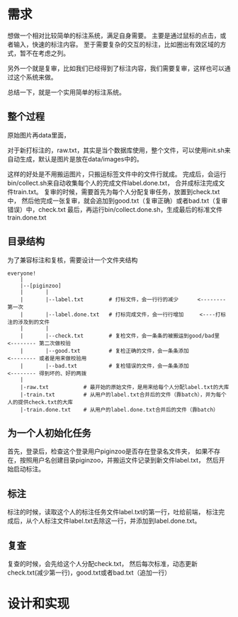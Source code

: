 # 需求

想做一个相对比较简单的标注系统，满足自身需要。
主要是通过鼠标的点击，或者输入，快速的标注内容。
至于需要复杂的交互的标注，比如圈出有效区域的方式，暂不在考虑之列。

另外一个就是复审，比如我们已经得到了标注内容，我们需要复审，这样也可以通过这个系统来做。

总结一下，就是一个实用简单的标注系统。

## 整个过程

原始图片再data里面，

对于新打标注的，raw.txt，其实是当个数据库使用，整个文件，可以使用init.sh来自动生成，默认是图片是放在data/images中的。

这样的好处是不用搬运图片，只搬运标签文件中的文件行就成。
完成后，会运行bin/collect.sh来自动收集每个人的完成文件label.done.txt，
合并成标注完成文件train.txt。
复审的时候，需要首先为每个人分配复审任务，放置到check.txt中，
然后他完成一张复审，就会追加到good.txt（复审正确）或者bad.txt（复审错误）中，check.txt
最后，再运行bin/collect.done.sh，生成最后的标准文件train.done.txt

## 目录结构
为了兼容标注和复核，需要设计一个文件夹结构
```
everyone!
    |
    |--[piginzoo]
    |       |
    |       |--label.txt        # 打标文件，会一行行的减少      <--------第一次
    |       |--label.done.txt   # 打标完成文件，会一行行增加     <----打标注的涉及到的文件
    |       |    
    |       |--check.txt        # 复检文件，会一条条的被搬运到good/bad里   <-------- 第二次做校验
    |       |--good.txt         # 复检正确的文件，会一条条添加             <-------- 或者是用来做校验用
    |       |--bad.txt          # 复检错误的文件，会一条条添加             <-------- 得到坏的、好的两拨
    |
    |-raw.txt           # 最开始的原始文件，是用来给每个人分配label.txt的大库 
    |-train.txt         # 从用户的label.txt合并后的文件（靠batch），并为每个人的提供check.txt的大库
    |-train.done.txt    # 从用户的label.done.txt合并后的文件（靠batch）        
```    

## 为一个人初始化任务
首先，登录后，检查这个登录用户piginzoo是否存在登录名文件夹，
如果不存在，按照用户名创建目录piginzoo，并搬运文件记录到新文件label.txt，
然后开始启动标注。

## 标注
标注的时候，读取这个人的标注任务文件label.txt的第一行，吐给前端，
标注完成后，从个人标注文件label.txt去除这一行，并添加到label.done.txt。

## 复查
复查的时候，会先给这个人分配check.txt，
然后每次标准，动态更新check.txt(减少第一行)，good.txt或者bad.txt（追加一行）

# 设计和实现

## 

